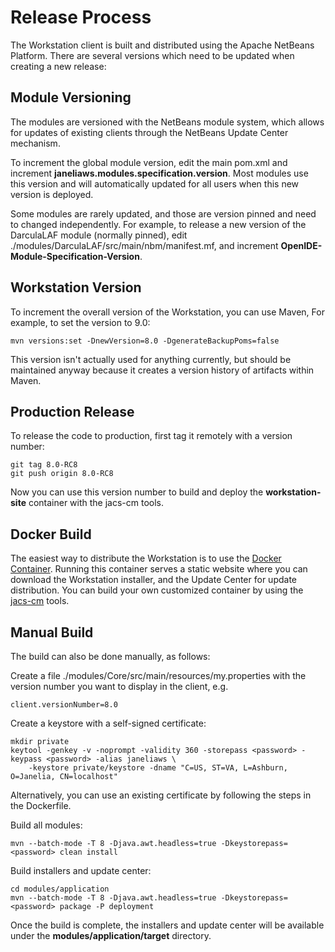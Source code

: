 # Release Process

The Workstation client is built and distributed using the Apache NetBeans Platform. There are several versions which need to be updated when creating a new release:

## Module Versioning

The modules are versioned with the NetBeans module system, which allows for updates of existing clients through the NetBeans Update Center mechanism.

To increment the global module version, edit the main pom.xml and increment **janeliaws.modules.specification.version**. Most modules use this version and will automatically updated for all users when this new version is deployed.

Some modules are rarely updated, and those are version pinned and need to changed independently. For example, to release a new version of the DarculaLAF module (normally pinned), edit ./modules/DarculaLAF/src/main/nbm/manifest.mf, and increment **OpenIDE-Module-Specification-Version**.


## Workstation Version

To increment the overall version of the Workstation, you can use Maven, For example, to set the version to 9.0:
```
mvn versions:set -DnewVersion=8.0 -DgenerateBackupPoms=false
```

This version isn't actually used for anything currently, but should be maintained anyway because it creates a version history of artifacts within Maven.


## Production Release

To release the code to production, first tag it remotely with a version number:
```
git tag 8.0-RC8
git push origin 8.0-RC8
```

Now you can use this version number to build and deploy the **workstation-site** container with the jacs-cm tools.

## Docker Build

The easiest way to distribute the Workstation is to use the [Docker Container](https://hub.docker.com/r/janeliascicomp/workstation-site). Running this container serves a static website where you can download the Workstation installer, and the Update Center for update distribution. You can build your own customized container by using the [jacs-cm](https://github.com/JaneliaSciComp/jacs-cm) tools. 

## Manual Build

The build can also be done manually, as follows:

Create a file ./modules/Core/src/main/resources/my.properties with the version number you want to display in the client, e.g.
```
client.versionNumber=8.0
```

Create a keystore with a self-signed certificate:
```
mkdir private
keytool -genkey -v -noprompt -validity 360 -storepass <password> -keypass <password> -alias janeliaws \
    -keystore private/keystore -dname "C=US, ST=VA, L=Ashburn, O=Janelia, CN=localhost"
```
Alternatively, you can use an existing certificate by following the steps in the Dockerfile. 

Build all modules:
```
mvn --batch-mode -T 8 -Djava.awt.headless=true -Dkeystorepass=<password> clean install
```

Build installers and update center:
```
cd modules/application
mvn --batch-mode -T 8 -Djava.awt.headless=true -Dkeystorepass=<password> package -P deployment
```

Once the build is complete, the installers and update center will be available under the **modules/application/target** directory.

